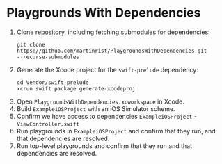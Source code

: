 # Playgrounds With Dependencies

1. Clone repository, including fetching submodules for dependencies:
    ```
    git clone https://github.com/martinrist/PlaygroundsWithDependencies.git
    --recurse-submodules
    ```
2. Generate the Xcode project for the `swift-prelude` dependency:
    ```
    cd Vendor/swift-prelude
    xcrun swift package generate-xcodeproj
    ```
3. Open `PlaygroundsWithDependencies.xcworkspace` in Xcode.
4. Build `ExampleiOSProject` with an iOS Simulator scheme.
5. Confirm we have access to dependencies `ExampleiOSProject` - `ViewController.swift`
6. Run playgrounds in `ExampleiOSProject` and confirm that they run, and that
   dependencies are resolved.
7. Run top-level playgrounds and confirm that they run and that dependencies are
   resolved.